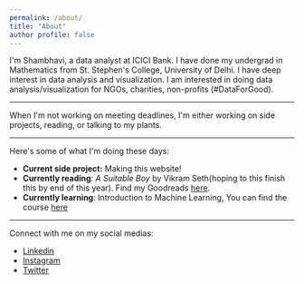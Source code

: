 ```yaml
---
permalink: /about/
title: "About"
author profile: false
---
```



I'm Shambhavi, a data analyst at ICICI Bank. I have done my undergrad in Mathematics from St. Stephen's College, University of Delhi. I have deep interest in data analysis and visualization. I am interested in doing data analysis/visualization for NGOs, charities, non-profits (#DataForGood).

------------------

When I'm not working on meeting deadlines, I'm either working on side projects, reading, or talking to my plants. 

---------------------

Here's some of what I'm doing these days:
- **Current side project:** Making this website!
- **Currently reading**: _A Suitable Boy_ by Vikram Seth(hoping to this finish this by end of this year). Find my Goodreads [here](https://www.goodreads.com/user/show/91427372-shambhavi). 
- **Currently learning**: Introduction to Machine Learning, You can find the course [here](https://openlearninglibrary.mit.edu/courses/course-v1:MITx+6.036+1T2019/course/)

---------------------

Connect with me on my social medias:
- [Linkedin](https://www.linkedin.com/in/shambhavi-singh-995096144/)
- [Instagram](https://www.instagram.com/shambhawe/)
- [Twitter](https://twitter.com/notshambhavi)

